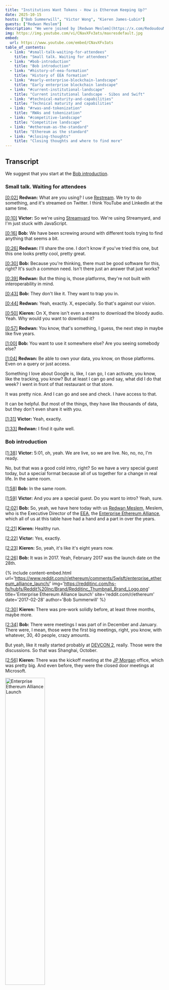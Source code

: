 ```yaml
---
title: "Institutions Want Tokens - How is Ethereum Keeping Up?"
date: 2025-10-15
hosts: ["Bob Summerwill", "Victor Wong", "Kieren James-Lubin"]
guests: ["Redwan Meslem"]
description: "We were joined by [Redwan Meslem](https://x.com/RedoudouM), the Executive Director of the [Enterprise Ethereum Alliance](https://entethalliance.org), and talked about the history of the [EEA](https://entethalliance.org) and about the present institutional landscape."
img: https://img.youtube.com/vi/CNavXFv3ats/maxresdefault.jpg
embed:
  url: https://www.youtube.com/embed/CNavXFv3ats
table_of_contents:
  - link: "#small-talk-waiting-for-attendees"
    title: "Small talk. Waiting for attendees"
  - link: "#bob-introduction"
    title: "Bob introduction"
  - link: "#history-of-eea-formation"
    title: "History of EEA formation"
  - link: "#early-enterprise-blockchain-landscape"
    title: "Early enterprise blockchain landscape"
  - link: "#current-institutional-landscape"
    title: "Current institutional landscape - Sibos and Swift"
  - link: "#technical-maturity-and-capabilities"
    title: "Technical maturity and capabilities"
  - link: "#rwas-and-tokenization"
    title: "RWAs and tokenization"
  - link: "#competitive-landscape"
    title: "Competitive landscape"
  - link: "#ethereum-as-the-standard"
    title: "Ethereum as the standard"
  - link: "#closing-thoughts"
    title: "Closing thoughts and where to find more"
---
```


## Transcript

We suggest that you start at the [Bob introduction](#bob-introduction).

<!-- TABLE_OF_CONTENTS -->

<a id="small-talk-waiting-for-attendees"></a>

### Small talk. Waiting for attendees

[[0:02]](https://www.youtube.com/watch?v=CNavXFv3ats&t=2s) **Redwan:**
What are you using? I use [Restream](https://restream.io). We try to do something, and it's streamed on Twitter.  I think YouTube and LinkedIn at the same time.

[[0:10]](https://www.youtube.com/watch?v=CNavXFv3ats&t=10s) **Victor:**
So we're using [Streamyard](https://streamyard.com/) too. We're using Streamyard, and I'm just stuck with JavaScript.

[[0:16]](https://www.youtube.com/watch?v=CNavXFv3ats&t=16s) **Bob:**
We have been screwing around with different tools trying to find anything that seems a bit.

[[0:26]](https://www.youtube.com/watch?v=CNavXFv3ats&t=26s) **Redwan:**
I'll share the one. I don't know if you've tried this one, but this one looks pretty cool, pretty great.

[[0:30]](https://www.youtube.com/watch?v=CNavXFv3ats&t=30s) **Bob:**
Because you're thinking, there must be good software for this, right?  It's such a common need. Isn't there just an answer that just works?

[[0:39]](https://www.youtube.com/watch?v=CNavXFv3ats&t=39s) **Redwan:**
But the thing is, those platforms, they're not built with interoperability in mind.

[[0:43]](https://www.youtube.com/watch?v=CNavXFv3ats&t=43s) **Bob:**
They don't like it.  They want to trap you in.

[[0:44]](https://www.youtube.com/watch?v=CNavXFv3ats&t=44s) **Redwan:**
 Yeah, exactly. X, especially.  So that's against our vision.

[[0:50]](https://www.youtube.com/watch?v=CNavXFv3ats&t=50s) **Kieren:**
On X, there isn't even a means to download the bloody audio. Yeah. Why would you want to download it?

[[0:57]](https://www.youtube.com/watch?v=CNavXFv3ats&t=57s) **Redwan:**
You know, that's something, I guess, the next step in maybe like five years.

[[1:00]](https://www.youtube.com/watch?v=CNavXFv3ats&t=60s) **Bob:**
You want to use it somewhere else?  Are you seeing somebody else?

[[1:04]](https://www.youtube.com/watch?v=CNavXFv3ats&t=64s) **Redwan:**
Be able to own your data, you know, on those platforms. Even on a query or just access.

Something I love about Google is, like, I can go, I can activate, you know, like the tracking, you know? But at least I can go and say, what did I do that week? I went in front of that restaurant or that store.

It was pretty nice. And I can go and see and check. I have access to that.

It can be helpful. But most of the things, they have like thousands of data, but they don't even share it with you.

[[1:31]](https://www.youtube.com/watch?v=CNavXFv3ats&t=91s) **Victor:**
Yeah, exactly.

[[1:33]](https://www.youtube.com/watch?v=CNavXFv3ats&t=93s) **Redwan:**
I find it quite well.

<a id="bob-introduction"></a>

### Bob introduction

[[1:38]](https://www.youtube.com/watch?v=CNavXFv3ats&t=98s) **Victor:**
5:01, oh, yeah. We are live, so we are live. No, no, no, I'm ready.

No, but that was a good cold intro, right? So we have a very special guest today, but a special format because all of us together for a change in real life. In the same room.

[[1:58]](https://www.youtube.com/watch?v=CNavXFv3ats&t=118s) **Bob:**
In the same room.

[[1:59]](https://www.youtube.com/watch?v=CNavXFv3ats&t=119s) **Victor:**
And you are a special guest. Do you want to intro? Yeah, sure.

[[2:02]](https://www.youtube.com/watch?v=CNavXFv3ats&t=122s) **Bob:**
So, yeah, we have here today with us [Redwan Meslem](https://x.com/RedoudouM), Meslem, who is the Executive Director of the [EEA](https://entethalliance.org), the [Enterprise Ethereum Alliance](https://entethalliance.org), which all of us at this table have had a hand and a part in over the years.

[[2:21]](https://www.youtube.com/watch?v=CNavXFv3ats&t=141s) **Kieren:**
Healthy run.

[[2:22]](https://www.youtube.com/watch?v=CNavXFv3ats&t=142s) **Victor:**
Yes, exactly.

[[2:23]](https://www.youtube.com/watch?v=CNavXFv3ats&t=143s) **Kieren:**
So, yeah, it's like it's eight years now.

[[2:26]](https://www.youtube.com/watch?v=CNavXFv3ats&t=146s) **Bob:**
It was in 2017. Yeah, February 2017 was the launch date on the 28th.

{% include content-embed.html
  url='https://www.reddit.com/r/ethereum/comments/5wlsft/enterprise_ethereum_alliance_launch/'
  img='https://redditinc.com/hs-fs/hubfs/Reddit%20Inc/Brand/Redditinc_Thumbnail_Brand_Logo.png'
  title='Enterprise Ethereum Alliance launch'
  site='reddit.com/r/ethereum'
  date='2017-02-28'
  author='Bob Summerwill'
%}

[[2:30]](https://www.youtube.com/watch?v=CNavXFv3ats&t=150s) **Kieren:**
There was pre-work solidly before, at least three months, maybe more.

[[2:34]](https://www.youtube.com/watch?v=CNavXFv3ats&t=154s) **Bob:**
There were meetings I was part of in December and January. There were, I mean, those were the first big meetings, right, you know, with whatever, 30, 40 people, crazy amounts.

But yeah, like it really started probably at [DEVCON 2](https://www.earlydaysofeth.org/articles/devcon2), really. Those were the discussions. So that was Shanghai, October.

[[2:56]](https://www.youtube.com/watch?v=CNavXFv3ats&t=176s) **Kieren:**
There was the kickoff meeting at the [JP Morgan](https://www.jpmorgan.com) office, which was pretty big. And even before, they were the closed door meetings at Microsoft.

<img src="{{ site.baseurl }}/images/blockapps.net/2025.10.13/enteth20170110_withv.jpg" alt="Enterprise Ethereum Alliance Launch" style="width: 50%;">

[[3:07]](https://www.youtube.com/watch?v=CNavXFv3ats&t=187s) **Bob:**
Right, so that public launch was February.

But December, there was an internal like one. And then JP Morgan was in January of 2017.

But yeah, like a lot of those initial contacts had happened at [DEVCON 2](https://www.earlydaysofeth.org/articles/devcon2) in October the previous year.

[[3:26]](https://www.youtube.com/watch?v=CNavXFv3ats&t=206s) **Victor:**
Well, in the [DEVCON 2](https://www.earlydaysofeth.org/articles/devcon2). Yeah, so like basically there was a lot of conversations there about figuring out how to bring on enterprises too. And there were a lot of interested parties. And yeah, like the group of people, which was I think about six people that were interested, met at like a Starbucks just off site.

And that was sort of the idea formation thing about the...

[[3:58]](https://www.youtube.com/watch?v=CNavXFv3ats&t=238s) **Bob:**
And then [Matt Spoke](https://x.com/MattSpoke) of [Nuco](https://web.archive.org/web/20180320181516/https://nuco.io/) held a little bar side event as well, which we have some technical issues. Oh, okay.

{% include content-embed.html
  url='https://www.linkedin.com/in/matthewspoke/'
  img='https://i0.wp.com/commercialrealestatepodcast.com/wp-content/uploads/2019/03/Spoke-Matthew.png?fit=1280%2C854&ssl=1'
  title='Matthew Spoke'
  description='Founder and Former CEO of Nuco (acquired by Aion Foundation)'
  site='linkedin.com'
%}

[[4:16]](https://www.youtube.com/watch?v=CNavXFv3ats&t=256s) **Victor:**
Hold on a second. I'm just going to push you. Insist to tell everybody.

We have a technical issue, everybody. I can, I will fix that. Oh, did I?

I messed up the Twitter. You did a bad one. Yeah, I did a bad one.

So everyone, please join us on YouTube. Spaces at 5 a.m. Right.

[[4:36]](https://www.youtube.com/watch?v=CNavXFv3ats&t=276s) **Bob:**
But yeah, [Matt Spoke](https://x.com/MattSpoke), held a little event at one of the bars upstairs, which I went to and there were various others there. If you went to that as well.

[[4:45]](https://www.youtube.com/watch?v=CNavXFv3ats&t=285s) **Victor:**
I didn't go to that one.

So I think it's, I think the main thing was that, yeah, so I think the main thing, I'm going to try and fix this right now on Twitter. Live technical support, see if I can resolve it right now. If not, I did choose a...

[[5:09]](https://www.youtube.com/watch?v=CNavXFv3ats&t=309s) **Bob:**
But also parallel in that, because I was still working for the [Ethereum Foundation](https://ethereum.foundation) at the time was that there was like an enterprise Slack set up there, which was actually started by [Vitalik](https://x.com/VitalikButerin), who afterwards said people kept badgering him about enterprise stuff. So at some point he just dumped them all in a stack, in a Slack and ran away.

Yeah. That was the technique. So that was not quite the same group.

It was a larger group that's slightly different.

[[5:41]](https://www.youtube.com/watch?v=CNavXFv3ats&t=341s) **Victor:**
[Nuco](https://web.archive.org/web/20180320181516/https://nuco.io/) was part of that.

Also... By the way, we should introduce ourselves. We should.

[[5:49]](https://www.youtube.com/watch?v=CNavXFv3ats&t=349s) **Bob:**
Yeah, hi, I'm Bob Summerwill. I'm Head of Ecosystem at [STRATO Mercata](https://stratomercata.com/).

[[5:56]](https://www.youtube.com/watch?v=CNavXFv3ats&t=356s) **Kieren:**
Kieren James-Lubin, CEO of [BlockApps](https://blockapps.net).

[[5:56]](https://www.youtube.com/watch?v=CNavXFv3ats&t=358s) **Victor:**
Victor Wong.

[[5:59]](https://www.youtube.com/watch?v=CNavXFv3ats&t=356s) **Kieren:**
Creators of [STRATO Mercata](https://stratomercata.com/).

[[6:00]](https://www.youtube.com/watch?v=CNavXFv3ats&t=358s) **Victor:**
Yeah, and Victor Wong, Chief Product Officer of [BlockApps](https://blockapps.net).

So, sorry, back...

[[6:06]](https://www.youtube.com/watch?v=CNavXFv3ats&t=358s) **Bob:**
But yeah, [AMIS](https://www.amis.com/) as well. Do you remember that?

*(Bob: Alex Liu was our primary contact at Amis, who was an active participant in the EEA)*

[[6:10]](https://www.youtube.com/watch?v=CNavXFv3ats&t=410s) **Kieren:**
Yeah. Oh yeah. We should check in on, I haven't thought of [AMIS](https://www.amis.com/) until...

No. In like several years until the moment.

[[6:16]](https://www.youtube.com/watch?v=CNavXFv3ats&t=416s) **Bob:**
So the interesting thing about what they were doing, so that was like some Taiwan bank consortium thing.

But then they did like work on like Chinese cryptography and stuff. Like they've got differing requirements, right? 

*(Bob - I was confusing myself.  It was Cryptape (Jan Xie) who were doing rhe Chinese cryptography, as part of their CITA project)*

{% include content-embed.html
  url='https://cryptape.com/'
  img='https://encrypted-tbn0.gstatic.com/images?q=tbn:ANd9GcQCIA5od3jfhDfMjQ9dQxzA2XeDQdD464SVI4PIls7KuufMQruvluYVNFRaFMoW_VAlXio&usqp=CAU'
  title='Cryptape'
  site='cryptape.com'
%}

{% include content-embed.html
  src='https://www.youtube.com/embed/ka93x3xDAkg'
  title='A Fast and Scalable Blockchain for Enterprise Users'
  author='Jan Xie'
  date='2017-11-26'
%}

And Masterchain, which was in Russia, that was like a [Sberbank](https://www.sberbank.com/) thing.

{% include content-embed.html
  url='https://cointelegraph.com/news/blockchain-revolution-in-russia-bank-of-russia-tests-masterchain'
  title='Blockchain revolution in Russia: Bank of Russia tests MasterChain'
  description='Bank of Russia has introduced Masterchain, an Ethereum-based Blockchain prototype created to serve interests of the financial market actors.'
  img='https://images.cointelegraph.com/cdn-cgi/image/format=auto,onerror=redirect,quality=90,width=1434/https://s3.cointelegraph.com/storage/uploads/view/64d02c317d463a581bbab940f42cf78b.jpg'
  site='Cointelegraph'
  author='Alicia Naumoff'
  date='2016-10-13'
%}

*(Bob: The Masterchain team gave a talk at DEVCON3 on the work they did on Geth to make the cryptography pluggable, and to add Russian cryptograph)*

{% include content-embed.html
  src='https://www.youtube.com/embed/faVnsBRLAL4'
  title='Pluggable Crypto Layer: Introducing Government-approved cryptography to Ethereum'
  author='Kirill Ivkushkin'
  date='2017-11-26'
%}

[[6:44]](https://www.youtube.com/watch?v=CNavXFv3ats&t=404s) **Redwan:**
I have a question for you, it's interesting. Because you have, you know, I was not at the [EEA](https://entethalliance.org) at that time. And so it's very interesting for me to, you know, what were the hopes and really excitement that you see, you know, you were part of those early conversations, this was created, 30, I think, companies.

It's like a pretty, it was a pretty big event, you know. As you mentioned, you know, like JP Morgan and everything, all those big names coming into the ecosystem. And what were the hopes and really like the overall like atmosphere, you know, when the year was created, I think?

[[7:13]](https://www.youtube.com/watch?v=CNavXFv3ats&t=433s) **Bob:**
Yeah, well, I mean, so, I mean, [Consensys](https://consensys.io/) were very critical as well. Because, you know, they were doing a load of the enterprise like engagement stuff, right? You've got many, many companies like starting to get interested in, hey, you know, we want to do a pilot, we want to get involved.

{% include content-embed.html
  url='https://consensys.io/'
  title='Consensys'
  img='https://images.ctfassets.net/gjyjx7gst9lo/2agYMdlB1taVmpfDj0TX6C/058794a91b27f556b245966b4934075f/Consensys-Share-Image-Logo.png?fm=jpg'
  site='consensys.io'
%}

So [Consensys](https://consensys.io/) doing a lot of those. So they ended up having a lot of those connections and bringing those in together. But yeah, you know, over those months, you really have like, they've got a hell of a lot of momentum really, really quick.

[[7:48]](https://www.youtube.com/watch?v=CNavXFv3ats&t=468s) **Kieren:**
So the observation during [DEVCON](https://www.earlydaysofeth.org/articles/devcon2) too, when the idea was hatched was basically that, at least at the innovation lab level, a lot of the enterprises were just using and forking their own flavor of Ethereum. They had like hacked their own consensus algorithms and security and-

[[8:06]](https://www.youtube.com/watch?v=CNavXFv3ats&t=486s) **Bob:**
Many Geths

[[8:08]](https://www.youtube.com/watch?v=CNavXFv3ats&t=468s) **Kieren:**
Many Geths, indeed.

We learned later that like a lot of [JP Morgan's Quorum](https://github.com/Consensys/quorum) was initially built by [Jeff Wilcke](https://earlydaysofeth.org/people/jeff-wilcke). He had like some kind of-

[[8:20]](https://www.youtube.com/watch?v=CNavXFv3ats&t=480s) **Bob:**
And that was not announced at the time of [DEVCON](https://www.earlydaysofeth.org/articles/devcon2) too. That was still behind the scenes for a few months.

*(Bob: I never got a definite answer on this, but I am pretty confident to assert that [Jeff](https://earlydaysofeth.org/people/jeff-wilcke) probably never even discussed Quorum with [Ming Chan](https://earlydaysofeth.org/people/ming-chan), the Executive Director of the [Ethereum Foundation](https://earlydaysofeth.org/articles/stiftung-ethereum), but just did it on his own initiative without even informing her.  She likely heard about it as the same time as the general public!)*

{% include content-embed.html
  url='https://archive.ph/Q1Xm0'
  img='https://ddcirqxjy3z7wl.archive.ph/Q1Xm0/f83f5bdf760bd304acc7dc7225ff8a7b91af31f1.jpg'
  title='J.P. Morgan Has a New Twist on Blockchain'
  site='Wall Street Journal'
  date='2016-10-03'
%}

That happened just before the [EEA](https://entethalliance.org) started. But yeah, you got all of this stuff brewing up, I mean, for years earlier. Like if you think of like [ErisDB](https://web.archive.org/web/20250903224504/https://erisindustries.com/components/erisdb.html) that became [Monax](https://web.archive.org/web/20170321124508/https://monax.io/), that became [Hyperledger Burrow](https://github.com/hyperledger-archives/burrow).

{% include content-embed.html
  url='https://web.archive.org/web/20250903224504/https://erisindustries.com/components/erisdb.html'
  img='/images/blockchain-finance.com/2025.10.16/erisdb.png'
  title='ErisDB'
  site='erisindustries.com'
%}

So that was a permissioned Ethereum client off POC5 pre-mainnet. Yeah. Mid-2014 of sticking in [Tendermint](https://tendermint.com/) onto an EVM.

{% include content-embed.html
  url='https://blog.ethereum.org/2014/08/27/state-ethereum-august-edition'
  img='https://blog.ethereum.org/_next/image?url=%2Fimages%2Feth-org.jpeg&w=1080&q=75'
  title='State of Ethereum: August Edition'
  author='Vitalik Buterin'
  date='2014-08-27'
%}

So yeah, like, you know, it was all a bit smished apart, but it was like the time is right for us to work together because we've all got the same needs.

[[9:07]](https://www.youtube.com/watch?v=CNavXFv3ats&t=547s) **Kieren:**
Us too. We had our own client and it got used in a bunch of the [Consensys](https://consensys.io/) consulting engagements at that time.

And we started even then kind of tuning it for enterprise. And so I guess the idea was like, well, maybe enterprises won't adopt if there isn't a standard for all of this new stuff that they need that's above and beyond the base.

[[9:30]](https://www.youtube.com/watch?v=CNavXFv3ats&t=570s) **Victor:**
Well, I think it was even beyond that.

Like there was just tons of technical work going on in individual companies siloed to get like Ethereum to do what they wanted to do in a private way. So everyone was like holding on these things. And what came out of that, those early conversations at [DEVCON](https://www.earlydaysofeth.org/articles/devcon2) was, wait, like we're all doing similar things.

Maybe if we all kind of work together, we could do it faster and get this up fast. And that was all around private Ethereum.

[[10:07]](https://www.youtube.com/watch?v=CNavXFv3ats&t=607s) **Bob:**
And I guess also like a marriage between like kind of customers of these things and builders of saying, you've got all these kind of startup-y kind of companies that are making Ethereumy things.

And you've obviously got big demand from really major enterprises to have this, but yeah, on that standardization side, it was like nothing. And it's like, you're all gonna get vendor locked like instantly, and it'll all just be arbitrarily different and painful and horrible. So let's try and work out.

Because, well, at some point as well with [Quorum](https://github.com/Consensys/quorum), it was kind of like, are we gonna like collaboratively do code bases as well? Like, [Hyperledger](https://www.lfdecentralizedtrust.org/) was another piece into this is that a few months earlier, I've spent a bunch of time working on [C++ relicensing, C++ client to get back to Apache 2](https://bobsummerwill.com/2016/07/12/ethereum-everywhere/). So it could have been contributed into [Hyperledger](https://www.lfdecentralizedtrust.org/) and we could have like gathered around that.

{% include content-embed.html
  url='https://bobsummerwill.com/2016/07/12/ethereum-everywhere/'
  img='https://bobsummerwill.com/wp-content/uploads/2016/07/private.jpg'
  title='Ethereum Everywhere'
  author='Bob Summerwill'
  date='2016-07-12'
%}

That fucked up.

{% include content-embed.html
  url='https://www.ibtimes.co.uk/hyperledger-project-reflects-blockchain-politics-1603381'
  img='https://d.ibtimes.co.uk/en/full/1586352/hyperledger.webp?w=522&f=d691bc62e3180dd9262650da26c6d8ba'
  title='Hyperledger Project Reflects Blockchain Politics'
  author='Ian Allison'
  date='2017-01-27'
%}

So the [EEA](https://entethalliance.org) was kind of a backup, I guess. And like, right, we can't have this grand fusion, but there's enough happening on the Ethereum side that we can at least get all the Ethereum pieces together and then, yeah, I guess it went quite quickly from, okay, we don't want to straight compete with [Hyperledger](https://www.lfdecentralizedtrust.org/).

Having a shared code base also kind of like screws up the companies.

[[11:39]](https://www.youtube.com/watch?v=CNavXFv3ats&t=699s) **Kieren:**
So I think, let me, you know, in the spirit of spiciness, I think the enterprise users would have preferred a shared code base and they wanted to commoditize any difference among the startups out of existence so that they could never be vendor locked again. They've had these horrific, you know, IBM nightmares, Oracle nightmares over the years.

And they're just like, not this time. We're not going to live through this.

[[12:11]](https://www.youtube.com/watch?v=CNavXFv3ats&t=731s) **Bob:**
I mean, also, you know, you have got that market pressure, right, of [Corda](https://r3.com/get-corda/) coming out, of IBM launching [Fabric](https://github.com/hyperledger/fabric).

{% include content-embed.html
  url='https://www.coindesk.com/markets/2017/07/11/fabric-10-hyperledger-releases-first-production-ready-blockchain-software'
  img='https://www.coindesk.com/_next/image?url=https%3A%2F%2Fcdn.sanity.io%2Fimages%2Fs3y3vcno%2Fproduction%2F96b93f7ed816b58438c9fd32ad77b57c8e69954b-1500x994.jpg%3Fauto%3Dformat&w=1920&q=75'
  title='Fabric 1.0: Hyperledger Releases First Production-Ready Blockchain Software'
  author='Michael del Castillo'
  date='2017-07-11'
%}

{% include content-embed.html
  url='https://www.coindesk.com/markets/2017/10/03/icing-on-the-cake-r3-launches-corda-distributed-ledger-version-10'
  img='https://www.coindesk.com/_next/image?url=https%3A%2F%2Fcdn.sanity.io%2Fimages%2Fs3y3vcno%2Fproduction%2F5ad7ed2aa46affe53b14a692fa61d5f856847339-1500x1000.jpg%3Fauto%3Dformat&w=1920&q=75'
  title='Icing on the Cake: R3 Launches Corda Distributed Ledger Version 1.0'
  author='Michael del Castillo'
  date='2017-10-03'
%}

[[12:20]](https://www.youtube.com/watch?v=CNavXFv3ats&t=740s) **Kieren:**
They were worried it would end up that kind of nominally open source, but quite proprietary.

[[12:24]](https://www.youtube.com/watch?v=CNavXFv3ats&t=744s) **Bob:**
So those were both shooting for release in February, 2017. So it's that kind of timeline is like, right, we've got to get our shit together to be able to do like an Ethereum product thing that can have some hope against IBM and R3.

*(Bob: I remember that being the approximate timing which John Wolpert communicated to me at the time of DEVCON2 in September 2016, though actually more like "7 months" which would have been more like April 2017.  In the end, as you can see from the articles above, Fabric ended up being released in July 2017 and Corda in October 2017)*

[[12:41]](https://www.youtube.com/watch?v=CNavXFv3ats&t=761s) **Kieren:**
Also, [DA](https://www.digitalasset.com/) at that time, I remember one of our prominent enterprise user, [EEA](https://entethalliance.org) members said, you know, yeah, they've got a call with, you know, 300 people on it every week, trying to sell into the big banks, let's say. And it's funny that all of the, like Ethereum just survived all of this, more or less not paying any attention. And like, you know, this competition kind of came in.

[[13:07]](https://www.youtube.com/watch?v=CNavXFv3ats&t=787s) **Victor:**
Well, I think there was another parallel thing that was happening. At that [DEVCON](https://www.earlydaysofeth.org/articles/devcon2), really were like the first, like the kind of enterprise use cases we talk about today. Like, for example, [Santander](https://www.santanderbank.com/) talked about, you know, US dollar on chain, which we all recognize as a stablecoin now.

{% include content-embed.html
  url='https://cointelegraph.com/news/santander-confirms-fiat-backed-token-project-on-ethereum-blockchain'
  title='Santander Confirms Fiat-backed Token Project on Ethereum Blockchain'
  img='https://images.cointelegraph.com/cdn-cgi/image/format=auto,onerror=redirect,quality=90,width=1434/https://s3.cointelegraph.com/storage/uploads/view/eb6d1dcc154fffe2a1f22e041c738a2e.jpg'
  author='Angus Leung'
  date='2016-09-24'
%}

{% include content-embed.html
  src='https://www.youtube.com/embed/vqAIMxZrE8Q'
  title='CashEth - demo of the system'
  author='ether.camp'
  date='2016-09-28'
%}

[[13:26]](https://www.youtube.com/watch?v=CNavXFv3ats&t=806s) **Kieren:**
And we actually had a design for, yeah, yeah, yeah.

<a id="early-enterprise-blockchain-landscape"></a>

### Early enterprise blockchain landscape

[[13:31]](https://www.youtube.com/watch?v=CNavXFv3ats&t=811s) **Redwan:**
I think that's a very cool parallel. Like you've set the stage pretty well for like, you know, where it's coming from.

[[13:38]](https://www.youtube.com/watch?v=CNavXFv3ats&t=818s) **Victor:**
Yeah.

[[13:39]](https://www.youtube.com/watch?v=CNavXFv3ats&t=819s) **Redwan:**
And then where it started, you mentioned, you know, innovation labs, like starting to contribute to some codes. We've known like the use cases that blockchain and Ethereum can solve for a long time. But it's only actually now, and it's been for probably like for the last year that things have been really changing drastically.

And to take, you know, like your words for, when you say innovation lab, it's not innovation lab anymore looking at, you know, how they implement blockchain in their ecosystem. It's really like executive team that say, hey, we want to plan what is the production, like how we get it to market.

[[14:16]](https://www.youtube.com/watch?v=CNavXFv3ats&t=856s) **Kieren:**
Thankfully, like they're scared now. So like they better move or else.

[[14:21]](https://www.youtube.com/watch?v=CNavXFv3ats&t=861s) **Redwan:**
I mean, I don't know if it's like, no, there is, but there were some interesting, some interesting talk, you know, like when we were at [Sibos](https://www.sibos.com/), like the [Swift](https://swift.com/) conference.

{% include content-embed.html
  url='https://sibos.com'
  title='Sibos'
  img='https://www.finextra.com/finextra-images/top_pics/xl/sibos2022amsterdamlogocmykvertical.jpg'
%}

<a id="current-institutional-landscape"></a>

### Current institutional landscape - Sibos and Swift

[[14:28]](https://www.youtube.com/watch?v=CNavXFv3ats&t=868s) **Victor:**
Yeah, we should mention that because like, you were just at [Sibos](https://www.sibos.com/) and you're dealing with like, what we think of as tried by institutional players. And that's, you know, where you have a lot of communication. So like, what were your impressions about where they're at with that?

Because that's the other side that we talk about.

[[14:47]](https://www.youtube.com/watch?v=CNavXFv3ats&t=887s) **Redwan:**
The digital asset tokenization is definitely a hot topic. Everyone is looking because they know it's happening. They want to be involved and it's more.

And now, especially like there's less, there's less like regulatory, you know.

[[15:06]](https://www.youtube.com/watch?v=CNavXFv3ats&t=906s) **Kieren:**
The listeners may not know what [Sibos](https://www.sibos.com/) is.

[[15:08]](https://www.youtube.com/watch?v=CNavXFv3ats&t=908s) **Redwan:**
Oh yeah. So [Sibos](https://www.sibos.com/) is the big [Swift](https://swift.com/) conference. [Swift](https://swift.com/), if you're not familiar is, it's a messaging system that a lot of, 11,000 financial institution around the world.

{% include content-embed.html
  url='https://swift.com'
  title='Swift'
  img='https://thedigitalbanker.com/wp-content/uploads/2023/12/swift-2.png'
%}

It's actually a co-op. It's a DAO for tried by. Kudos to [Danielle](https://www.linkedin.com/in/daniellefrizziola/) from [Consensys](https://consensys.io/) who said that to me once.  *(Bob - that is Danielle Frizziola)*

[[15:25]](https://www.youtube.com/watch?v=CNavXFv3ats&t=925s) **Kieren:**
It is a DAO.  Although it's like, can we buy in now?

[[15:29]](https://www.youtube.com/watch?v=CNavXFv3ats&t=929s) **Redwan:**
I feel like, you know, it's not, I guess it's restricted.

[[15:32]](https://www.youtube.com/watch?v=CNavXFv3ats&t=932s) **Victor:**
Yeah, you know, like token gated.

[[15:34]](https://www.youtube.com/watch?v=CNavXFv3ats&t=934s) **Redwan:**
But the token is having probably a bank license.

[[15:37]](https://www.youtube.com/watch?v=CNavXFv3ats&t=937s) **Kieren:**
The [London Metal Exchange](https://www.lme.com/) is like this too. It's like, you want to sign up, you got to like buy a bunch of shares and like, you know, then there's an annual fee and whatnot. And you have to like put someone there all the time.

[[15:48]](https://www.youtube.com/watch?v=CNavXFv3ats&t=948s) **Bob:**
You have to join the trade guild. Yes. I think that you've got to do your.

Yes.

[[15:54]](https://www.youtube.com/watch?v=CNavXFv3ats&t=954s) **Redwan:**
Exactly. And so that big conference is the, it's a big Mecca of payment, I would say every year. So you have all the big financial institution, also like, you know, global financial institution, like, you know, like clearing house, settlements, like your work here, the [DTCC](https://www.dtcc.com/), et cetera, but also like all the banks.

And they gather here and there is a lot of conversation. What is very interesting is actually [Sibos](https://www.sibos.com/) and [Swift](https://swift.com/) is a very like kind of standard organization. Because what they do is like how we make sure like we send messaging across all of us that everyone is sure is going to understand.

And so they used to have a different like kind of messaging format. And recently now they're migrating to something new, which is how ISO 222.

*(Bob: Misspoken here.  The standard is [ISO 20022](https://www.iso20022.org/))*

{% include content-embed.html
  url='https://www.iso20022.org/'
  title='ISO 20022 - Universal financial industry messaging scheme'
  img='https://www.iso20022.org/sites/default/files/styles/scale_crop_1200w_650h/public/2020-03/shutterstock_303722042_Blue_Umbrellas.jpg?itok=WeDwQ-8t'
%}

[[16:37]](https://www.youtube.com/watch?v=CNavXFv3ats&t=997s) **Kieren:**
Okay.

[[16:37]](https://www.youtube.com/watch?v=CNavXFv3ats&t=997s) **Redwan:**
Which is if you want to go and dive deeper into this, this is really like the, how every financial institution want to discuss. They've been working on that spec for a long time. And that's how anything that can touch finance from securities to payment, like they have to be qualified.

[[16:54]](https://www.youtube.com/watch?v=CNavXFv3ats&t=1014s) **Kieren:**
Yeah, I think it's good to explain. So like most of finance gets cleared through messaging. And it's like, so crypto people are used to like putting a transaction in and then it goes everywhere.

Yes. It's not really like this.

[[17:08]](https://www.youtube.com/watch?v=CNavXFv3ats&t=1028s) **Redwan:**
Oh, yes. Thank you. Indeed, that's a very key point.

Is that the process of what we call delivery versus payment in traditional finance, it's a pretty complex thing because how you make sure like when you deliver the money, the money has been received, that you receive the asset, that everything has been, and it's a kind of a lot of dance because you receive message, you send another one. And it's not like how we used to do where in crypto, we submit and it's actually an atomic transaction, which is like just one thing. And when the transaction is complete, you know it's been executed, it's been delivered.

And all the parties that is actually, I give you the can, well, I know you've been giving me like the money exactly. Where actually there is like a little bit dance, well, I put the can here, like you see the can, then it's been moving here, like you send the money. And so the blockchain here offers such efficiencies because things that were like, you know, like the [T+1 or T+2](https://www.investopedia.com/terms/t/tplus1.asp) for some of those different exchange.

Now you do it like, well, depending on what chain you're gonna deploy between a second to even like less than that.

[[18:19]](https://www.youtube.com/watch?v=CNavXFv3ats&t=1099s) **Kieren:**
Yeah.

[[18:19]](https://www.youtube.com/watch?v=CNavXFv3ats&t=1099s) **Bob:**
And also [Swift](https://swift.com/) isn't a payments mechanism, right?

[[18:23]](https://www.youtube.com/watch?v=CNavXFv3ats&t=1103s) **Redwan:**
No, it's a messaging mechanism. That's another comment.

[[18:26]](https://www.youtube.com/watch?v=CNavXFv3ats&t=1106s) **Bob:**
So let me, I think, interject with this specific example. I think they're biggest in FX, right? Yes.

So let's say I've got some USD, I want some Euro. And we kind of like agree to a USD-Euro trade. And so we like, I guess we look up whatever the pair is trading at.

And I think it's like, I send my side of the trade with some unique ID to [Swift](https://swift.com/) and you do too. And then [Swift](https://swift.com/) like checks if it matches. It charges like seven bucks either way.

If it does match, then it'll like tell us that it matched.

[[19:04]](https://www.youtube.com/watch?v=CNavXFv3ats&t=1144s) **Redwan:**
Well, I don't think it's actually exactly this way. It's more [Swift](https://swift.com/) offer a type of envelope and a format of envelope and paper and ink that we know how to use and how we're supposed to fill up some forms. Then how we trade those forms between different market participants, it's not much, you know, like the people, like they're going to be some, you know, corresponding banking that's going to be like locally, they can do cash and they're going to, everyone is going to take their share.

[[19:31]](https://www.youtube.com/watch?v=CNavXFv3ats&t=1171s) **Kieren:**
It's not moving the asset. It's just, it's like, like I have the USD on my bank list.  You've got the Euro on your bank list. 

[[19:38]](https://www.youtube.com/watch?v=CNavXFv3ats&t=1178s) **Redwan:**
Talking to each other in a secure and compliant way for, cause it's also, oh, you send that, you have to send like some specific messaging for like compliance that, then I send another one saying, hey, I checked there's information and you know, you.

[[19:54]](https://www.youtube.com/watch?v=CNavXFv3ats&t=1194s) **Bob:**
A bunch of like local jurisdiction specific. Yeah, it's like a lot of different handshakes, you know, like all these things. Yeah, I think the way someone described it's like a.

[[20:00]](https://www.youtube.com/watch?v=CNavXFv3ats&t=1200s) **Victor:**
Funny TCP handshake. Yeah, it's sort of like what they're doing is tracking the transfers, but no money is actually moving. And then they have a list of IOUs.

So like when I send a [Swift](https://swift.com/) transaction to from like, let's say I send a hundred dollars to you in France and I go to my bank, I put in a hundred dollars, the money doesn't go anywhere. It just.

[[20:28]](https://www.youtube.com/watch?v=CNavXFv3ats&t=1228s) **Redwan:**
Well, yeah, so the bank has to write USD off my ledger. The net at the end of the day.

[[20:33]](https://www.youtube.com/watch?v=CNavXFv3ats&t=1233s) **Kieren:**
Yeah, so they write the Euro off.

[[20:35]](https://www.youtube.com/watch?v=CNavXFv3ats&t=1235s) **Redwan:**
RTGS that's going to do like the transfer actually. So it's like a different messaging. Like if you research and I'm not a [Swift](https://swift.com/) expert, but I have to learn over the last couple of months, you know, I've done like a little bit more like deep dive and it's fascinating because there's such a huge dense, you know, between, you know, like two transfer of money because you have the money in your bank account, but then you actually central bank money.

Then you have like the deposit money. So like those, like what you call like M0, M1, M2. And so all of that is pretty, pretty complex.

And then we're just talking about payments here, you know, talking about, you know, securities or like those other like financial instrument that you can exchange also using blockchain in a very efficient way. But that's, you know, using [stablecoins](https://en.wikipedia.org/wiki/Stablecoin), you can make everything super simple. And also one misconception, maybe I would love to mention is like, you know, like we talked about [stablecoins](https://en.wikipedia.org/wiki/Stablecoin) and [CBDCs](https://en.wikipedia.org/wiki/Central_bank_digital_currency).

Yeah, yeah, yeah. They actually exactly the same thing, but it's just in a different context. A [CBDC](https://en.wikipedia.org/wiki/Central_bank_digital_currency) is a [stablecoin](https://en.wikipedia.org/wiki/Stablecoin) for central banks.

{% include content-embed.html
  url='https://cbdctracker.hrf.org/home'
  title='Human Rights Foundation - CBDC Tracker'
  img='https://hrf.org/wp-content/uploads/2024/11/Latest-Web-Header-CBDC-Silver-Anthem-press-release-V1-1.png'
%}

<a id="technical-maturity-and-capabilities"></a>

### Technical maturity and capabilities

[[21:36]](https://www.youtube.com/watch?v=CNavXFv3ats&t=1296s) **Bob:**
And- It's just the issuer.

[[21:37]](https://www.youtube.com/watch?v=CNavXFv3ats&t=1297s) **Redwan:**
It's just the issuer is not the same as, you know, we never gonna really touch that [CBDCs](https://en.wikipedia.org/wiki/Central_bank_digital_currency) because this is like the money of banks, if you say. But almost, I think from a technical level, it's very like, almost like a copy paste of the same contract mechanism. It's not, but we create like a whole different language and terminology for that.

But they're actually very similar. And funny fact, those [CBDCs](https://en.wikipedia.org/wiki/Central_bank_digital_currency), they've been doing, you know, like the, I think the baby needed to grow. You know, you said [DEVCON 2](https://www.earlydaysofeth.org/articles/devcon2).

So it was a two years old kid, Ethereum. And we were like, hey, come in here. You can manage like the most critical infrastructure of the planet, which is our money and how we do trade.

And you can do all of this. And I think like the [Ethereum Foundation](https://ethereum.foundation), I have to give them credit. Like they, yes, for a long time, they were saying, hey guys, you're not considering the enterprise, everything.

But I think they did the right thing because they protected, you know, like that baby. So it could grow and become like, you know, now we had an age of, you know, it's more mature. It's more than 10 years.

It's still like not even a teenager. Like the analogy was like, was human is going to take some limits. But we are at a point now where we have a technology and Ethereum is really a capacity to answer all the challenges that are like facing, you know, that we're blocking the institution to adopt, which is, you know, while scalability, privacy, you know, like composability and interoperability, you know.

Like the four points that you had in the [ARC paper](https://www.circle.com/blog/introducing-arc-an-open-layer-1-blockchain-purpose-built-for-stablecoin-finance) from [Circle](https://circle.com). And now we have this, you know, like just last week, you know, [ZK Sync](https://www.zksync.io/) announced like [up to 15,000 TPS](https://zksync.mirror.xyz/XrlYJN9SUbOtRn9nyqrfPyaAqot--PlUcnSRK_OF1Bs). And there is some new thing that almost every week going on.

{% include content-embed.html
  url='https://www.circle.com/blog/introducing-arc-an-open-layer-1-blockchain-purpose-built-for-stablecoin-finance'
  title='Introducing Arc: An Open Layer-1 Blockchain Purpose-Built for Stablecoin Finance'
  img='https://cdn.prod.website-files.com/67116d0daddc92483c812ead/68961fad0ee4f552ba5641e3_Blog_Arc-launch-p-1080.jpg'
  date="2015-08-12"
%}

So really like now, like the technology, when they come up and say, well, I need to make sure like this is private. I need to make sure like this is going to, you know, be like be executed in a seamless way. Also like the decentralization, it's more about the way they look at it.

It's more like the vendor locking. I would say the best analogy is that you want to make sure the infrastructure you rely on is going to be able to absorb your activity, but also be resilient enough. This we still have some work because it's definitely, and I understand the perspective of institution to deploy on a like public infrastructure.

You know, at first when [Wikipedia](https://www.wikipedia.org/) showed up, like, you know, 20, 25 years ago, something like that, I think. I mean, I remember I was at my engineering college. I was at the board and we were talking about having wiki, you know, for doing some articles.

And they were like this very academic guy said, this is unacceptable. It's not, hold on, French accent.

This is unacceptable. We never are going to do this. This is, anyone can put any information.

This is not trust.

[[24:34]](https://www.youtube.com/watch?v=CNavXFv3ats&t=1474s) **Victor:**
To be clear, you are French. Yeah.  You're allowed to, you're allowed to.

[[24:37]](https://www.youtube.com/watch?v=CNavXFv3ats&t=1477s) **Redwan:**
And so, but they were in French. Like they were very like, you know, and protecting this.

And at that time I said, well, we can trust, you know, something that's being built collectively like this. But now we know you have to take a grain of salt, but it's actually much more accepted, you know, like that those are like reliable source of information and that you can have things that are being built publicly that are actually very resilient.

[[25:01]](https://www.youtube.com/watch?v=CNavXFv3ats&t=1502s) **Bob:**
I mean, so. 

[[25:02]](https://www.youtube.com/watch?v=CNavXFv3ats&t=1502s) **Victor:**
Sorry, I was just going to ask like, but like there's always this like gap between what traditional institutions understand about, like we all understand what's been capable for a really, really long time, but are there still gaps or do you think that's been closed now? Like it's maybe grown up fully or, but like, but even if, even like when the capability is there, there's still like a knowledge gap, I think sometimes.

[[25:30]](https://www.youtube.com/watch?v=CNavXFv3ats&t=1530s) **Redwan:**
Well, let me put it this way. There is about, if you combine all the different type of money, $123 trillion of cash around the world. Right, right.

$300 billions are on chain. Right. So the numbers talk for itself.

We're very early. So there is people like they can, I think we still have like a lot of work to do in terms of education, but by education, I mean, really talking from product perspective, what business problem I can solve for you, how it's going to be done, what is going to be the maintenance after, how like, how are you going to deal with a very specific use cases? And so you can have like some teams that already like have an understanding, you know, like what you can achieve.

[[26:15]](https://www.youtube.com/watch?v=CNavXFv3ats&t=1575s) **Victor:**
Yeah.

[[26:15]](https://www.youtube.com/watch?v=CNavXFv3ats&t=1575s) **Redwan:**
But we still like need to provide, I think as an ecosystem more structuring, you know, like who you can work with, what are the different vendors, what services they can do, where they can help, what's the type of contract you're going to have after. And really giving like that overall perspective of like a new entrant, you know, in the market. And so some of them, they understand very well and they have already like some pretty detailed question, you know, even like asking me, our red one, we need to increase like the [contract size from a 24k to a 40k, 48 kilobytes](https://ethereum.stackexchange.com/questions/41501/contract-code-size-and-how-to-work-around-it).

And we have some, you know, like those, those stack overflow issue, like well known. So yeah.

[[26:55]](https://www.youtube.com/watch?v=CNavXFv3ats&t=1615s) **Kieren:**
The [stack depth one](https://faizannehal.medium.com/understanding-the-stack-based-architecture-of-evm-af45dc9819f2) that was always a problem.

[[26:57]](https://www.youtube.com/watch?v=CNavXFv3ats&t=1617s) **Redwan:**
And so there is some of them, it's this, but then some other ones in this small product, they're going to ask me, okay, why should I go on an L2? What is the L1? What does it mean?

And what about those chains? What are like the primitives, you know, explaining like, well, if you'd be on any L2s, you actually going to choose maybe one vendor in some way, but you can completely move your assets free among all the ecosystem. The wallets are going to be the same.

A lot of things are going to be equivalent that you don't have to rebuild. And so those are things, you know, like you need to explain. Some of them, maybe people, they're going to say, well, what is this?

This is just like some scammy or something like that. I think you can find all the layers, but now people, they also, they see like the potential of like what you can do with like digital assets, you know, tokenization. And for like people who are a little bit like looking around, I'm very excited to see what's going to happen in the next six to 12 months, because, you know, like [GENIUS Act](https://en.wikipedia.org/wiki/GENIUS_Act) was signed July 15 or something like this.

*(Bob: It was 18th July 2025)*

[Clarity Act](https://www.congress.gov/bill/119th-congress/house-bill/3633), I think it's still a little bit ongoing. So now we like, and we can also hear that, like there's already companies from every direction say, okay, how are we going to implement this? The FinTech is also moving.

So they're like the fact that they're building their L, even if they're building their L1, I wish they would do some L2s and my door will always be open when you want to consider that. There is a pretty great tool that can help, but that's going to push the market and from like financial institution to really like adopting this. There is an organization like [DTCC](https://www.dtcc.com/), you know, like the biggest clearing house in the world, like all the securities in the world basically are being cleared over there.

They released like an incredible product like four months ago in April, like the great collateral, where they have like a collection of like hundreds of spot contract that allows you to clear and to make some margin call and collateral management from different jurisdiction, which is a fantastic use case when you see, I'm not a collateral management expert, but I understand the value, like how this unlock, you know, like you actually have some something that you can take from your bank in Japan that you're going to post for something in the US because you have a market event. And this is something you would not even imagine before.

{% include content-embed.html
  url='https://www.coindesk.com/business/2025/04/02/wall-street-giant-dtcc-unveils-tokenized-collateral-platform-in-crypto-push'
  title='Wall Street Giant DTCC Unveils Tokenized Collateral Platform in Crypto Push'
  img='https://www.coindesk.com/_next/image?url=https%3A%2F%2Fcdn.sanity.io%2Fimages%2Fs3y3vcno%2Fproduction%2Fdf7f652470cec99d780a4421238b72e152be1176-1440x1080.jpg%3Fauto%3Dformat&w=1920&q=75'
  author="Krisztian Sandor"
  date='2025-04-02'
%}

And now you can do it and it's like compliant. It's actually like, it's legal. And then that's going to unlock so much efficiencies.

And so that's in the next like 12 months, that's going to be like a huge game changer.

[[29:39]](https://www.youtube.com/watch?v=CNavXFv3ats&t=1779s) **Victor:**
So it sounds like, you know, the lid has been lifted off and there's a ton of demand, but it's like walking down the path to supply that demand. That's the part that people are figuring out, right? Like, is that right?

[[29:52]](https://www.youtube.com/watch?v=CNavXFv3ats&t=1792s) **Redwan:**
Like, is that how you put it? I think it's such a very transformative technology for how those business operate. There is also how I'm going to make money.

[[30:02]](https://www.youtube.com/watch?v=CNavXFv3ats&t=1802s) **Victor:**
Okay. So there's a fear element to it, right? Like, at least that's...

[[30:07]](https://www.youtube.com/watch?v=CNavXFv3ats&t=1807s) **Redwan:**
It's like, well, now I can have like chat, like I'm a PSP provider.

[[30:13]](https://www.youtube.com/watch?v=CNavXFv3ats&t=1813s) **Kieren:**
Let me ask you this. So in the early days, it felt like there was a focus on more like back office use cases. Like, yeah, how do I move the collateral from like my Japan regional branch to my, you know, whatever.

[[30:28]](https://www.youtube.com/watch?v=CNavXFv3ats&t=1828s) **Bob:**
Business process improvements.

[[30:30]](https://www.youtube.com/watch?v=CNavXFv3ats&t=1813s) **Kieren:**
Business process improvements. And I've felt that there's eventually became a, I think this started like 2020, 2021, a shift for big corporations wanting top line use cases.

Like Nike was the first to like sell a ton of NFTs. And then you're seeing like, I think like the digital asset treasuries are a kind of genius way for a token to like, like the company doesn't have to IPO, but like there could be a token and there can be something that's, and provides the traditional protections of equity that's publicly traded. And then you didn't, you could just leave this part sort of where it was.

{% include content-embed.html
  url='https://www.theverge.com/news/656960/nike-lawsuit-rtfkt-nft-virtual-shoes'
  title='Nike is facing a lawsuit from people who bought its NFTs'
  img='https://platform.theverge.com/wp-content/uploads/sites/2/2025/04/Nike-Cryptokicks.png?quality=90&strip=all&crop=0%2C3.3333333333333%2C100%2C93.333333333333&w=750'
  author='Wes Davis'
  date='2025-04-27'
%}

And somehow there's kind of like a merger going on. And, you know, this is a, creating good top line revenue for investment banks and, you know, et cetera, et cetera. So like, is your, is your sense that people want the efficiency to compete or like, are they starting to think about it as like a new revenue line or, you know, like a transformed revenue line or something?

<a id="rwas-and-tokenization"></a>

### RWAs and tokenization

[[31:45]](https://www.youtube.com/watch?v=CNavXFv3ats&t=1905s) **Redwan:**
Well, that's a billion trillion dollar question right there. I don't have like the answer. What I could say is I see, I see how, like, I think if you look at, you know, operational optimization, it's more than that.

If your capital flow more seamlessly, you make more money in a financial system. So the more you have a flow of your money easy, the more you're going to be able to make some, because you're going to unlock, you know, some capital improvement. Yet, I think from like conversation I've seen and where like the, still don't have like the golden goose say, hey, that's going to remix a little bit of like all the different people and intermediaries and people working.

Because if you suddenly have something that is being done in a much more efficient way, well, some different intermediates, then they might have like to rethink of where, like the way of doing their business. This is not going to happen from one day to another. What I can say is that, because we're going to have those new form of working with digital assets, that's going to be more like a golden era for like opportunities to be like, to be a pretty fantastic product.

And the people that understand pretty well the ethos of the like Ethereum ecosystem and also like blockchain in general. And like some operation in traditional finance and be able to bridge those two, you're going to be able to bring like some amazing product. And that's what we see a little bit more with convergence, you know, of Aave, that is that doing like a collateral product with Horizon and knocking, you know, like you have like figure, like you have a spike or you have some of like, how as we're going to have like now, some assets that are on chain that maybe you can loan and you can collateralize and you can borrow money and you can have some liquidity in front of those assets while being the actual, like, and also like, I want to stress, like we do, we say RWAs, RWAs, RWAs. There is a lot of, we need probably to find some new language because there is- You know how I feel about that.

*(Bob - RWA is [Real World Asset](https://en.wikipedia.org/wiki/Tokenized_real-world_asset))*

[[33:57]](https://www.youtube.com/watch?v=CNavXFv3ats&t=2037s) **Victor:**
I think the RWA term is so broad.

[[33:59]](https://www.youtube.com/watch?v=CNavXFv3ats&t=2039s) **Redwan:**
Yeah, we need, this can be a RWA.

[[34:02]](https://www.youtube.com/watch?v=CNavXFv3ats&t=2042s) **Bob:**
Yeah.

[[34:03]](https://www.youtube.com/watch?v=CNavXFv3ats&t=2043s) **Redwan:**
Okay. And I can also take a picture of my, I guess, my bank account and say, hey, this is a tokenization of my bank account. Like, you know, and so there is all of the RWAs but most of them, they actually kind of elaborate IOUs. And not like, and now we're moving towards more and more having some of the standards and like things like the, it's the legal, like- Yeah, you want the native issuers.

[[34:28]](https://www.youtube.com/watch?v=CNavXFv3ats&t=2068s) **Kieren:**
Yeah, exactly.

[[34:29]](https://www.youtube.com/watch?v=CNavXFv3ats&t=2069s) **Redwan:**
The token is the legal claim to the asset. And that's, when this happens and when like focusing on that, that's going to unlock some pretty incredible things. Because it's like the, and you connect this with DeFi, maybe with some, you're going to always need some form of AML, KYC, and everything, like the DeFi, like the like, you know, there's none for the last year.

They're probably going to have like two of those, but once you connect this, I think that's going to be pretty incredible.

[[35:03]](https://www.youtube.com/watch?v=CNavXFv3ats&t=2103s) **Victor:**
But how did the institutions feel about like, obviously as the head of the EEA, and you feel strongly about Ethereum too, right? Like the Ethereum ecosystem broadly of L1 tokens. Like, how do they feel about that?

Do they see any other, you know, like we know that [Ripple](https://ripple.com/) has tried to attract that interest for a really long time. Like, are they kind of sold on Ethereum at this point, or are they looking, are they still kind of needing to be convinced?

[[35:30]](https://www.youtube.com/watch?v=CNavXFv3ats&t=2130s) **Redwan:**
Wow. I've heard like several executive at presentation at [Sibos](https://www.sibos.com/) saying here, you know, like, Ethereum is the standard, you know, EVM is the standard. This is the ecosystem.

Having said that, and as, you know, decision makers, they also want to make sure like they keep the door open and not being locked. So they move progressively. You know, [60% of the stablecoin issuance](https://www.developerreport.com/reports/devs/2024?s=ethereum-is-the-1-ecosystem-for-stablecoins-59-of-stablecoins-are-issued-onto-ethereum) is on Ethereum.

![59% of issuance on Ethereum](https://storage.googleapis.com/electric-capital-developer-report/report/2024/en/20241222154509/slide_images/187.webp)

I think probably 85 to 90% of all RWAs, it's the same. Some similar statistics about DeFi activities. That's, you know, like [Electric Capital](https://www.electriccapital.com), like you can see a graph like three times more like that.

And then the other ecosystem in terms of like builders and everything. So that's the [most radiant and advanced](https://www.developerreport.com/reports/devs/2024?s=evm-has-strong-network-effects-evm-is-the-1-tech-stack-bigger-than-the-next-by-3-6x), you know, ecosystem in terms of research on every, every facet. And so that's, they know, they recognize.

![EVM is the #1 tech stack, bigger than the next by 3.6x](https://storage.googleapis.com/electric-capital-developer-report/report/2024/en/20241222154509/slide_images/56.webp)

But it doesn't mean that we need to keep educating, to keep like, you know, working with the [EF](https://ethereum.foundation) for instance, like they've been incredible work for the last few months of really like packaging the message in a better way that can be more digestible. But there's more like some work for instance, like, you know, like the protocol team, they're already addressing so many of the fear, like can have some different like, you know, digital asset manager in financial institution. But how we bring that message to the right people, package it in a way that it's easy to understand.

That's some of the work that is being done as we speak. And that's gonna really help, you know, continuing solidifying, you know, like that dominance position. But to also answer your question, like some of those institutions, they say, hey, we wanna be multi-chain.

We wanna look at everything, which I think it's absolutely fair. And I would do the same if I were in their shoe. So, okay, well, they have some different assessment, you know, criteria and they say, well, we're gonna take this chain, this chain, this chain, this chain.

And then we'll see.

<a id="competitive-landscape"></a>

### Competitive landscape

[[37:22]](https://www.youtube.com/watch?v=CNavXFv3ats&t=2242s) **Bob:**
I mean, beyond EVM, I mean, you've obviously got competition between Ethereum and other EVM flavors. What is the competition outside of that? Because I know there's, you know, you've obviously got competition within that, but are institutions doing non-EVM things as well?

[[37:38]](https://www.youtube.com/watch?v=CNavXFv3ats&t=2256s) **Kieren:**
There's like [Canton](https://www.canton.network) around. I don't know what they're using. Like do institutions use [Solana](https://solana.com/) at all?

{% include content-embed.html
  url='https://www.canton.network'
  title='Canton - Where finance flows'
  img='https://www.canton.network/hubfs/Homepage-Privacy-fit-for-regulated-institutions.png'
%}

Well, I know, but does [DA](https://www.digitalasset.com) still have its own, like big proprietary-ish stack?

[[38:00]](https://www.youtube.com/watch?v=CNavXFv3ats&t=2280s) **Bob:**
It's not proprietary anymore, but it's, yeah.

[Hedera](https://hedera.com/)?  Is anybody using [Hedera](https://hedera.com/)?

[[38:08]](https://www.youtube.com/watch?v=CNavXFv3ats&t=2288s) **Kieren:**
What do you hear? Competitive.

[[38:11]](https://www.youtube.com/watch?v=CNavXFv3ats&t=2291s) **Redwan:**
[Canton](https://www.canton.network) is probably the one that most advanced in terms of like, you know, connection with the rest of the ecosystem. And I would say that not the rest, but the traditional finance. They have like a way, it's structured though.

It's something I still don't completely understand. You can be validators, have some tokens that they're gonna exchange on some private market. And so some form of revenue.

And then they have already like that. It's a consortium, you know, like a Quorum V2, I would say. And they've been able to bring into their governance like a lot of the different financial institutions.

So, but then once again, and if you ask me, I'm biased, of course, but this is an ecosystem. Like here the [Canton](https://www.canton.network) code is open source and everything, but well, you still building on a technology that is not super like very, like there's not a lot of people, you know? Like when are you gonna be like the CIO of a company and you need to have some maintenance or something, it's gonna be what, like 20 guys in a country that can do some work on this?

And so that's the way I look at this. But like the, I think like [Solana](https://solana.com/), I'm not sure it was the institution.

[[39:31]](https://www.youtube.com/watch?v=CNavXFv3ats&t=2371s) **Kieren:**
I don't hear anything institutional from [Solana](https://solana.com/), but it seems popular nonetheless. 

[[39:36]](https://www.youtube.com/watch?v=CNavXFv3ats&t=2376s) **Victor:**
Oddly enough, like [Ripple](https://ripple.com/) has been trying to do this for a long time, but I don't hear them brought up in the conversation that much anymore.

[[39:43]](https://www.youtube.com/watch?v=CNavXFv3ats&t=2383s) **Bob:**
Nobody ever used [Ripple](https://ripple.com/).

[[39:47]](https://www.youtube.com/watch?v=CNavXFv3ats&t=2387s) **Redwan:**
I've been in blockchain, not as long as you guys, but really since 2019. And I spent like almost four years at [ChainSafe](https://chainsafe.io/), very authentic, like, you know, builders, like crypto native protocol development. And I've been to conferences, you know, with the engineers and I asked them in a very candid way, I'd say, have you ever built on [Ripple](https://ripple.com/) or on some other?

And I had conversation with the engineers at [ChainSafe](https://chainsafe.io/) and we had some polls and we had some conversation in the Slack, I remember, and no one really came up with some very

[[40:24]](https://www.youtube.com/watch?v=CNavXFv3ats&t=2424s) **Bob:**
They've just got an infinite war chest for marketing and lobbying.

[[40:29]](https://www.youtube.com/watch?v=CNavXFv3ats&t=2429s) **Victor:**
I mean, at one point, one of the [Sibos](https://www.sibos.com/) I went to years and years ago, right? [Ripple](https://ripple.com/) was supposed to have a huge booth and you know, like, I guess [Swift](https://swift.com/) decided, oh, they're too much of a competitor. So they kicked them out.

And this was-

[[40:45]](https://www.youtube.com/watch?v=CNavXFv3ats&t=2445s) **Kieren:**
They were calling themselves the [Swift](https://swift.com/) killer.

[[40:50]](https://www.youtube.com/watch?v=CNavXFv3ats&t=2450s) **Victor:**
They decided, like [Ripple](https://ripple.com/) decided, you know what? We're just going to run our own conference in parallel with [Sibos](https://www.sibos.com/).

They put a parallel conference and [Vitalik](https://x.com/VitalikButerin) was speaking at their conference. And I remember-

[[41:03]](https://www.youtube.com/watch?v=CNavXFv3ats&t=2463s) **Bob:**
At the [Ripple](https://ripple.com/) one?

[[41:04]](https://www.youtube.com/watch?v=CNavXFv3ats&t=2464s) **Victor:**
At the [Ripple](https://ripple.com/) one.

And I remember- They had buses in front of the [Sibos](https://www.sibos.com/) conference, like taking you to where their new conference was. And I remember like seeing [Vitalik](https://x.com/VitalikButerin), like run across, like looking for this conference because like it was in this new place and like we're all trying to- I remember like waving him like, over here [Vitalik](https://x.com/VitalikButerin), over there.

{% include content-embed.html
  url='https://archive.ph/ycYrC'
  title='Did Ripple Hijack the Swift Conference or Merely Borrow Some Audience?'
  img='https://blogs-images.forbes.com/tomgroenfeldt/files/2017/10/Sibos-IBM-613-300x200.jpg'
  author='Tom Groenfeldt'
  site='Forbes'
  date='2017-10-25'
%}

*(Bob - So it seems that the "Ripple were kicked out" part was not true, as Ripple have continued to sponsor and participate in Sibos from 2017 to the current day.  In the Forbes article above it says "Ripple CEO Brad Garlinghouse said the company wanted more floor space for its program than Swift was willing to provide on the show floor so it had to find second venue.").  In retrospect, with many large crypto conferences these days having hundreds of parallel side-events, what happened here was nothing!)*

So it's-

[[41:28]](https://www.youtube.com/watch?v=CNavXFv3ats&t=2488s) **Bob:**
[Corda](https://r3.com/get-corda/)?

Anybody still using [Corda](https://r3.com/get-corda/)?

[[41:32]](https://www.youtube.com/watch?v=CNavXFv3ats&t=2492s) **Redwan:**
[R3](https://r3.com)?

Like it's being bought out by [Solana](https://solana.com/). [Corda](https://r3.com/get-corda/) and [Solana](https://solana.com/)

[[41:35]](https://www.youtube.com/watch?v=CNavXFv3ats&t=2495s) **Bob:**
I don't think they would- Really?

I don't think they would actually in those terms. I think it's a partnership and a collaboration. So we're not absolutely, absolutely they weren't bought by.

{% include content-embed.html
  url='https://r3.com/r3-signals-strategic-shift-to-lead-the-convergence-of-public-and-private-blockchains-to-deliver-internet-capital-markets-through-collaboration-with-solana-foundation/'
  title='R3 signals strategic shift to lead the convergence of public and private blockchains to deliver internet capital markets through collaboration with Solana Foundation'
  img='https://d1gmslq1wnd7nq.archive.ph/vWH3N/f58fb6070629d07bb7bfd1c18c788019bf8e1ce3.jpg'
  date='2025-05-22'
%}

[[41:48]](https://www.youtube.com/watch?v=CNavXFv3ats&t=2508s) **Victor:**
Not bought out, but yes, but. I mean, I will say-

[[41:53]](https://www.youtube.com/watch?v=CNavXFv3ats&t=2513s) **Bob:**
Anyone using [Fabric](https://github.com/hyperledger/fabric) still?

[[41:55]](https://www.youtube.com/watch?v=CNavXFv3ats&t=2515s) **Redwan:**
Well, yes, behind the scene, like the [Fabric](https://github.com/hyperledger/fabric) is still like very present, you know, I think central banks and those type of more very close environment, you know, even like, I'm not sure, BIS, we know [Bank of International Settlement](https://www.bis.org/), which is, you know, for those who don't know, it's like 40 different international banks that work together to optimize, I would say like the collaboration and exchange. But they had like a [project Agora](https://www.bis.org/about/bisih/topics/fmis/agora.htm) that they started a couple of like months ago. Those are like institution where it takes like much longer time, I think.

{% include content-embed.html
  url='https://www.bis.org/about/bisih/topics/fmis/agora.htm'
  title='Project Agora: exploring tokenisation of cross-border payments'
  img='https://www.bis.org/img/banners/bisih_agora.png'
  date='2025-10-14'
%}

[[42:34]](https://www.youtube.com/watch?v=CNavXFv3ats&t=2554s) **Bob:**
That's starting a new project?

[[42:36]](https://www.youtube.com/watch?v=CNavXFv3ats&t=2556s) **Redwan:**
No, it's not the same, the same Agora. But I would imagine like, maybe they were having some POCs before.

I know some few central banks, they're running, you know, like using [Fabric](https://github.com/hyperledger/fabric), you know, like the [Hyperledger](https://www.lfdecentralizedtrust.org/), the [Fabric](https://github.com/hyperledger/fabric), you know.

[[42:49]](https://www.youtube.com/watch?v=CNavXFv3ats&t=2569s) **Bob:**
It's probably like asbestos, isn't it? It's just going to take years to sort of take out.

[[42:56]](https://www.youtube.com/watch?v=CNavXFv3ats&t=2576s) **Victor:**
You need people in suits to like- Houses, yeah.

I will say, I think we're almost at 45 minutes. [Redwan](https://x.com/RedoudouM) has been very generous with this time. I think they asked, do you have any final thoughts you want to share?

[[43:19]](https://www.youtube.com/watch?v=CNavXFv3ats&t=2599s) **Bob:**
Right, well, one of their big sell at New York Blockchain Week in 2018 was their EVM integration. Right, that they did the-

[[43:35]](https://www.youtube.com/watch?v=CNavXFv3ats&t=2515s) **Kieren:**
Yeah, they did a channel or something.

[[43:37]](https://www.youtube.com/watch?v=CNavXFv3ats&t=2515s) **Bob:**
[fab3.js](https://hyperledger.github.io/fabric-sdk-node/) or whatever, that they did do this munging together. And that was using [Burrow](https://github.com/hyperledger-archives/burrow), right? Because you've got the [Burrow](https://github.com/hyperledger-archives/burrow), [Burrow](https://github.com/hyperledger-archives/burrow) went into [Hyperledger](https://www.lfdecentralizedtrust.org/) before [Besu](https://github.com/hyperledger/besu), and that was the continuation of that, [ErisDB](https://web.archive.org/web/20250903224504/https://erisindustries.com/components/erisdb.html) / [Monax](https://web.archive.org/web/20170321124508/https://monax.io/) / [Hyperledger Burrow](https://github.com/hyperledger-archives/burrow), that was never mainnet compatible though. But there was that Go EVM within [Hyperledger](https://www.lfdecentralimungzedtrust.org/) under the same licensing, so they could wham those together.

![Fabric EVM at Consensus 2018]({{ site.baseurl }}/images/personal/bob-summerwill/photos/2018.05.15/MVIMG_20180515_154836.jpg){: style="width: 50%;"}

And I mean, that's seven years ago. So yeah, I'm sure that they need to have an even better EVM story these days.

<a id="ethereum-as-the-standard"></a>

### Ethereum as the standard


[[44:21]](https://www.youtube.com/watch?v=CNavXFv3ats&t=2661s) **Redwan:**
To answer your question, and EVM and Ethereum is really the standard as everyone, that's what they're saying. You go through some different stages, you have the [Chief Innovation Officer (Tom Zschach)](https://x.com/tomzschach) of [Swift](https://swift.com/) and some different institutions.

[[44:38]](https://www.youtube.com/watch?v=CNavXFv3ats&t=2678s) **Victor:**
They understand that.

[[44:40]](https://www.youtube.com/watch?v=CNavXFv3ats&t=2680s)  **Redwan**:
They're like, they understand that, and that's what they're saying. I was really, everywhere I went on all those different panels, we had a panel at 8.30 on permissionless, very private network. It was hosted by [Applied Blockchain](https://www.appliedblockchain.com/), a member of the [EEA](https://entethalliance.org).

There was like [Citibank](https://www.citi.com/), [Linux Foundation Decentralized Trust](https://www.lfdecentralizedtrust.org/), Ubyx, and me. And it was, we were full, there were people setting up, and there was the [Swift](https://swift.com/)  [Chief Innovation Officer (Tom Zschach)](https://x.com/tomzschach), some other banks that came to talk to us. So people, they understand.

Ethereum is definitely seen as like the standard and the place where you want to build because that's where you have access to the most equity, the most users, the most vibrant DeFi ecosystem, which is something that is getting closer, I think, and say, well, maybe there is some way to make some money here. I don't know exactly how, but there is some potential. So I think the future is very bright for us.

[[45:38]](https://www.youtube.com/watch?v=CNavXFv3ats&t=2738s) **Bob:**
And I think that ties very nicely back to the start of the conversation and about the thoughts of the [EEA](https://entethalliance.org) and so on was something that [Jeremy Miller](https://www.linkedin.com/in/jemillar/) said in the opening speech on the opening day was "Think of this as being like a router, an internet intranet. There's no reason why suitably modular codebases shouldn't serve all of these use cases, public and private."

{% include content-embed.html
  url='https://spectrum.ieee.org/enterprise-ethereum-alliance-launches'
  title='Corporate Titans Unite to Build an Enterprise Version of the Ethereum Blockchain'
  img='https://spectrum.ieee.org/media-library/four-men-and-two-women-seated-on-a-raised-platform.jpg?id=25582595&width=1200&height=900'
  date='2017-03-02'
  author="Morgan E Peck"
  site="IEEE Spectrum"
%}

And what we did not want to happen, and I remember being driven very much by this, was saying, let's not have arbitrarily different codebases for these different things because we can't be arsed having that conversation and making the effort to try and bridge those worlds.

And that was really coming from that [Fabric](https://github.com/hyperledger/fabric) and [Corda](https://r3.com/get-corda/) competition of these big enterprises basically sort of being told "You Ethereum guys have got to get your stuff together or we're going to get mandated to use this other stuff. And it doesn't matter what you want." It's like the spending all have been spent and it's never coming back.

So I think it's, to my mind, it's like really superb to see where we are. It's like, that's what we were thinking. That was kind of the goal, right?

Is that this can be a standard for everything. And yeah, things were like immature and maybe you needed to be doing consortium chains and you needed to take these baby steps on the way and wait for the tech to catch up. But really it's like, this can be the answer for everything.

So I think that's where we are.

[[47:19]](https://www.youtube.com/watch?v=CNavXFv3ats&t=2839s) **Redwan:**
And we're talking more and more, like [Ethereum Foundation](https://ethereum.foundation) has done an incredible job. They have like an enterprise team also like that in conversation with everyone and they have access to all the different leaders and this has been pretty fantastic. And so the more we discuss about this and say, hey, there is no CEO of Ethereum.

It's not a private company. There's no CEO of internet.

[[47:43]](https://www.youtube.com/watch?v=CNavXFv3ats&t=2863s) **Kieren**:
Yeah, it's [Linus](https://en.wikipedia.org/wiki/Linus_Torvalds), right?

[[47:45]](https://www.youtube.com/watch?v=CNavXFv3ats&t=2865s) **Redwan**:
So that's something that is like catching up more and more and the more we're going, that's also like the mission of what we do at [EEA](https://entethalliance.org), going to have this conversation, doing events, like bringing some people together from like a few events that we do when we try to really mix like DeFi, traditional finance institution, like pure Ethereum players and have all those people talking together. That's how we make that moving forward.

<a id="closing-thoughts"></a>

### Closing thoughts and where to find more

[[48:09]](https://www.youtube.com/watch?v=CNavXFv3ats&t=2889s) **Victor:**
Well, on that note, I think we'll wrap up, but where can people find more about you and [EEA](https://entethalliance.org) in general?

[[48:16]](https://www.youtube.com/watch?v=CNavXFv3ats&t=2896s) **Redwan:**
Well, the website of, we are present on all the social media. Like the website is like [entalliance.org](https://entethalliance.org). We have the same handle like on [Twitter](https://x.com/EntEthAlliance/), on [LinkedIn](https://www.linkedin.com/company/enterpriseethereumalliance).

I'm also on [LinkedIn](https://www.linkedin.com/in/redwanmeslem/) and [Twitter](https://x.com/RedoudouM) and try to post, you know, like often some few articles and some insights and there's some more work that I'm going to put together in a couple of weeks around RWAs and everything. And also always looking for some like large institution that would like to collaborate on some writing pieces. So we can really put some like self leadership and helping, you know, explaining what's being done.

Like, and I think bridging, you know, like the Ethereum world with a traditional finance also like something that we're pretty excited to do in a couple of weeks. Yeah, that's awesome. We'll be also in [Singapore FinTech Week](https://www.fintechfestival.sg/) next month, in [DEVCON in Argentina](https://devconnect.org/), and we'll be also in Abu Dhabi for [Finance Week](https://www.adfw.com/).

*(Bob - this Buenos Aires event is called Devconnect and happens on alternating years with [DEVCON](https://devcon.org))*

[[49:09]](https://www.youtube.com/watch?v=CNavXFv3ats&t=2949s) **Victor:**
Cool. And Bob, where can people find you?

[[49:11]](https://www.youtube.com/watch?v=CNavXFv3ats&t=2951s) **Bob:**

So yeah, I'm on Twitter.

Same as my name, [Bob Summerwill](https://x.com/BobSummerwill) with a W-I-L-L, not Ville, not Sommerville.

[[49:21]](https://www.youtube.com/watch?v=CNavXFv3ats&t=2961s) 
Not the German spelling of it. Yeah.

[[49:24]](https://www.youtube.com/watch?v=CNavXFv3ats&t=2964s) **Victor**:
[Kieren]({{ '/people/kieren-james-lubin/' | relative_url }})?

[[49:25]](https://www.youtube.com/watch?v=CNavXFv3ats&t=2965s) **Kieren**:
K. James Lubin [on X](https://x.com/kjameslubin), [YouTube](https://www.youtube.com/@KierenJames-Lubin), et cetera.

[[49:31]](https://www.youtube.com/watch?v=CNavXFv3ats&t=2971s) **Victor**:
And you can find [me on X](https://x.com/vic4wong) at Vic, V-I-C, the number four W-O-N-G. Thank you for joining us for our first in-person roundtable.

Thanks again.

[[49:44]](https://www.youtube.com/watch?v=CNavXFv3ats&t=2984s) **Kieren:**
It's awesome.

[[49:45]](https://www.youtube.com/watch?v=CNavXFv3ats&t=2985s) **Victor**:
Thanks for coming. Take care.
